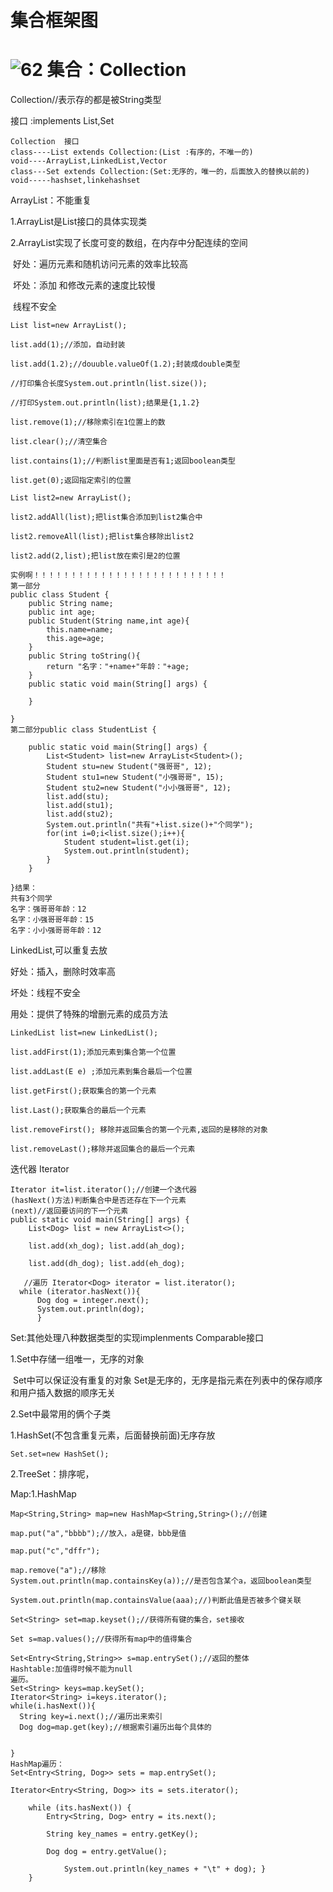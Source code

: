 
集合框架图
====================

![62](C:\Users\123\Desktop\图片啊\62.png)
集合：Collection
==================

Collection<String>//表示存的都是被String类型

接口 :implements  List,Set

```
Collection  接口
class----List extends Collection:(List :有序的，不唯一的)
void----ArrayList,LinkedList,Vector
class---Set extends Collection:(Set:无序的，唯一的，后面放入的替换以前的)
void-----hashset,linkehashset
```

ArrayList：不能重复

1.ArrayList是List接口的具体实现类

2.ArrayList实现了长度可变的数组，在内存中分配连续的空间

​	好处：遍历元素和随机访问元素的效率比较高

​	坏处：添加 和修改元素的速度比较慢

​			线程不安全

```
List list=new ArrayList();

list.add(1);//添加，自动封装

list.add(1.2);//douuble.valueOf(1.2);封装成double类型

//打印集合长度System.out.println(list.size());

//打印System.out.println(list);结果是{1,1.2}

list.remove(1);//移除索引在1位置上的数

list.clear();//清空集合

list.contains(1);//判断list里面是否有1;返回boolean类型

list.get(0);返回指定索引的位置

List list2=new ArrayList();

list2.addAll(list);把list集合添加到list2集合中

list2.removeAll(list);把list集合移除出list2

list2.add(2,list);把list放在索引是2的位置
```

```
实例啊！！！！！！！！！！！！！！！！！！！！！！！！！！
第一部分
public class Student {
	public String name;
	public int age;
	public Student(String name,int age){
		this.name=name;
		this.age=age;
	}
	public String toString(){
		return "名字："+name+"年龄："+age;
	}
	public static void main(String[] args) {

	}

}
第二部分public class StudentList {

	public static void main(String[] args) {
		List<Student> list=new ArrayList<Student>();
		Student stu=new Student("强哥哥", 12);
		Student stu1=new Student("小强哥哥", 15);
		Student stu2=new Student("小小强哥哥", 12);
		list.add(stu);
		list.add(stu1);
		list.add(stu2);
		System.out.println("共有"+list.size()+"个同学");
		for(int i=0;i<list.size();i++){
			Student student=list.get(i);
			System.out.println(student);
		}
	}

}结果：
共有3个同学
名字：强哥哥年龄：12
名字：小强哥哥年龄：15
名字：小小强哥哥年龄：12
```

LinkedList,可以重复去放

好处：插入，删除时效率高

坏处：线程不安全

用处：提供了特殊的增删元素的成员方法

```
LinkedList list=new LinkedList();

list.addFirst(1);添加元素到集合第一个位置

list.addLast(E e) ;添加元素到集合最后一个位置

list.getFirst();获取集合的第一个元素

list.Last();获取集合的最后一个元素

list.removeFirst(); 移除并返回集合的第一个元素,返回的是移除的对象

list.removeLast();移除并返回集合的最后一个元素
```

迭代器  Iterator

```
Iterator it=list.iterator();//创建一个迭代器
(hasNext()方法)判断集合中是否还存在下一个元素
(next)//返回要访问的下一个元素
public static void main(String[] args) { 
    List<Dog> list = new ArrayList<>(); 

    list.add(xh_dog); list.add(ah_dog);

    list.add(dh_dog); list.add(eh_dog);

   //遍历 Iterator<Dog> iterator = list.iterator();
  while (iterator.hasNext()){ 
      Dog dog = integer.next(); 
      System.out.println(dog); 
      }
```

Set:其他处理八种数据类型的实现implenments Comparable接口

1.Set中存储一组唯一，无序的对象

​	 Set中可以保证没有重复的对象
​	 Set是无序的，无序是指元素在列表中的保存顺序和用户插入数据的顺序无关 

2.Set中最常用的俩个子类

1.HashSet(不包含重复元素，后面替换前面)无序存放

```
Set.set=new HashSet();
```

2.TreeSet：排序呢，

Map:1.HashMap

```
Map<String,String> map=new HashMap<String,String>();//创建

map.put("a","bbbb");//放入，a是键，bbb是值

map.put("c","dffr");

map.remove("a");//移除
System.out.println(map.containsKey(a));//是否包含某个a，返回boolean类型

System.out.println(map.containsValue(aaa);//)判断此值是否被多个键关联

Set<String> set=map.keyset();//获得所有键的集合，set接收

Set s=map.values();//获得所有map中的值得集合

Set<Entry<String,String>> s=map.entrySet();//返回的整体
Hashtable:加值得时候不能为null
遍历。
Set<String> keys=map.keySet();
Iterator<String> i=keys.iterator();
while(i.hasNext()){
  String key=i.next();//遍历出来索引
  Dog dog=map.get(key);//根据索引遍历出每个具体的
  
  
}
HashMap遍历：
Set<Entry<String, Dog>> sets = map.entrySet();

Iterator<Entry<String, Dog>> its = sets.iterator(); 

    while (its.hasNext()) { 
        Entry<String, Dog> entry = its.next();
        
        String key_names = entry.getKey();
        
        Dog dog = entry.getValue();
        
            System.out.println(key_names + "\t" + dog); }
    }
    
```

